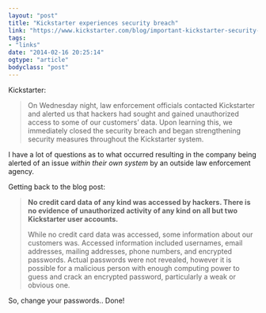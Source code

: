 ```yaml
---
layout: "post"
title: "Kickstarter experiences security breach"
link: "https://www.kickstarter.com/blog/important-kickstarter-security-notice"
tags: 
- "links"
date: "2014-02-16 20:25:14"
ogtype: "article"
bodyclass: "post"
---
```


Kickstarter:

> On Wednesday night, law enforcement officials contacted Kickstarter and alerted us that hackers had sought and gained unauthorized access to some of our customers’ data. Upon learning this, we immediately closed the security breach and began strengthening security measures throughout the Kickstarter system.

I have a lot of questions as to what occurred resulting in the company being alerted of an issue *within their own system* by an outside law enforcement agency.

Getting back to the blog post:

> **No credit card data of any kind was accessed by hackers. There is no evidence of unauthorized activity of any kind on all but two Kickstarter user accounts.**
> 
> While no credit card data was accessed, some information about our customers was. Accessed information included usernames, email addresses, mailing addresses, phone numbers, and encrypted passwords. Actual passwords were not revealed, however it is possible for a malicious person with enough computing power to guess and crack an encrypted password, particularly a weak or obvious one.

So, change your passwords.. Done!